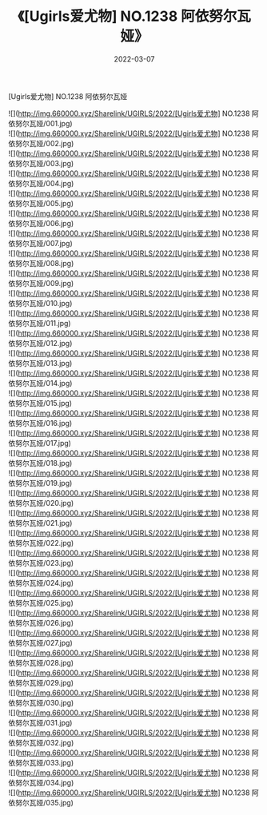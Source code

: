 ﻿---
layout: post
title:  《[Ugirls爱尤物] NO.1238 阿依努尔瓦娅》
date:   2022-03-07
img: http://img.660000.xyz/Sharelink/UGIRLS/2022/[Ugirls爱尤物] NO.1238 阿依努尔瓦娅/000.jpg
categories: [美女, 清纯, 唯美]
---

[Ugirls爱尤物] NO.1238 阿依努尔瓦娅

 ![](http://img.660000.xyz/Sharelink/UGIRLS/2022/[Ugirls爱尤物] NO.1238 阿依努尔瓦娅/001.jpg) <br>![](http://img.660000.xyz/Sharelink/UGIRLS/2022/[Ugirls爱尤物] NO.1238 阿依努尔瓦娅/002.jpg) <br>![](http://img.660000.xyz/Sharelink/UGIRLS/2022/[Ugirls爱尤物] NO.1238 阿依努尔瓦娅/003.jpg) <br>![](http://img.660000.xyz/Sharelink/UGIRLS/2022/[Ugirls爱尤物] NO.1238 阿依努尔瓦娅/004.jpg) <br>![](http://img.660000.xyz/Sharelink/UGIRLS/2022/[Ugirls爱尤物] NO.1238 阿依努尔瓦娅/005.jpg) <br>![](http://img.660000.xyz/Sharelink/UGIRLS/2022/[Ugirls爱尤物] NO.1238 阿依努尔瓦娅/006.jpg) <br>![](http://img.660000.xyz/Sharelink/UGIRLS/2022/[Ugirls爱尤物] NO.1238 阿依努尔瓦娅/007.jpg) <br>![](http://img.660000.xyz/Sharelink/UGIRLS/2022/[Ugirls爱尤物] NO.1238 阿依努尔瓦娅/008.jpg) <br>![](http://img.660000.xyz/Sharelink/UGIRLS/2022/[Ugirls爱尤物] NO.1238 阿依努尔瓦娅/009.jpg) <br>![](http://img.660000.xyz/Sharelink/UGIRLS/2022/[Ugirls爱尤物] NO.1238 阿依努尔瓦娅/010.jpg) <br>![](http://img.660000.xyz/Sharelink/UGIRLS/2022/[Ugirls爱尤物] NO.1238 阿依努尔瓦娅/011.jpg) <br>![](http://img.660000.xyz/Sharelink/UGIRLS/2022/[Ugirls爱尤物] NO.1238 阿依努尔瓦娅/012.jpg) <br>![](http://img.660000.xyz/Sharelink/UGIRLS/2022/[Ugirls爱尤物] NO.1238 阿依努尔瓦娅/013.jpg) <br>![](http://img.660000.xyz/Sharelink/UGIRLS/2022/[Ugirls爱尤物] NO.1238 阿依努尔瓦娅/014.jpg) <br>![](http://img.660000.xyz/Sharelink/UGIRLS/2022/[Ugirls爱尤物] NO.1238 阿依努尔瓦娅/015.jpg) <br>![](http://img.660000.xyz/Sharelink/UGIRLS/2022/[Ugirls爱尤物] NO.1238 阿依努尔瓦娅/016.jpg) <br>![](http://img.660000.xyz/Sharelink/UGIRLS/2022/[Ugirls爱尤物] NO.1238 阿依努尔瓦娅/017.jpg) <br>![](http://img.660000.xyz/Sharelink/UGIRLS/2022/[Ugirls爱尤物] NO.1238 阿依努尔瓦娅/018.jpg) <br>![](http://img.660000.xyz/Sharelink/UGIRLS/2022/[Ugirls爱尤物] NO.1238 阿依努尔瓦娅/019.jpg) <br>![](http://img.660000.xyz/Sharelink/UGIRLS/2022/[Ugirls爱尤物] NO.1238 阿依努尔瓦娅/020.jpg) <br>![](http://img.660000.xyz/Sharelink/UGIRLS/2022/[Ugirls爱尤物] NO.1238 阿依努尔瓦娅/021.jpg) <br>![](http://img.660000.xyz/Sharelink/UGIRLS/2022/[Ugirls爱尤物] NO.1238 阿依努尔瓦娅/022.jpg) <br>![](http://img.660000.xyz/Sharelink/UGIRLS/2022/[Ugirls爱尤物] NO.1238 阿依努尔瓦娅/023.jpg) <br>![](http://img.660000.xyz/Sharelink/UGIRLS/2022/[Ugirls爱尤物] NO.1238 阿依努尔瓦娅/024.jpg) <br>![](http://img.660000.xyz/Sharelink/UGIRLS/2022/[Ugirls爱尤物] NO.1238 阿依努尔瓦娅/025.jpg) <br>![](http://img.660000.xyz/Sharelink/UGIRLS/2022/[Ugirls爱尤物] NO.1238 阿依努尔瓦娅/026.jpg) <br>![](http://img.660000.xyz/Sharelink/UGIRLS/2022/[Ugirls爱尤物] NO.1238 阿依努尔瓦娅/027.jpg) <br>![](http://img.660000.xyz/Sharelink/UGIRLS/2022/[Ugirls爱尤物] NO.1238 阿依努尔瓦娅/028.jpg) <br>![](http://img.660000.xyz/Sharelink/UGIRLS/2022/[Ugirls爱尤物] NO.1238 阿依努尔瓦娅/029.jpg) <br>![](http://img.660000.xyz/Sharelink/UGIRLS/2022/[Ugirls爱尤物] NO.1238 阿依努尔瓦娅/030.jpg) <br>![](http://img.660000.xyz/Sharelink/UGIRLS/2022/[Ugirls爱尤物] NO.1238 阿依努尔瓦娅/031.jpg) <br>![](http://img.660000.xyz/Sharelink/UGIRLS/2022/[Ugirls爱尤物] NO.1238 阿依努尔瓦娅/032.jpg) <br>![](http://img.660000.xyz/Sharelink/UGIRLS/2022/[Ugirls爱尤物] NO.1238 阿依努尔瓦娅/033.jpg) <br>![](http://img.660000.xyz/Sharelink/UGIRLS/2022/[Ugirls爱尤物] NO.1238 阿依努尔瓦娅/034.jpg) <br>![](http://img.660000.xyz/Sharelink/UGIRLS/2022/[Ugirls爱尤物] NO.1238 阿依努尔瓦娅/035.jpg) <br>